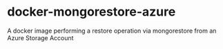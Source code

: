 # docker-mongorestore-azure
A docker image performing a restore operation via mongorestore from an Azure Storage Account
